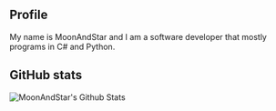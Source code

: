 ## Profile

My name is MoonAndStar and I am a software developer that mostly programs in C# and Python. 

## GitHub stats

![MoonAndStar's Github Stats](https://github-readme-stats.vercel.app/api?username=MoonAndStar0&show_icons=true&theme=radical)
